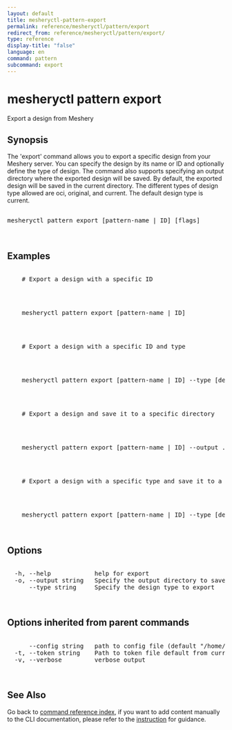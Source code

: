 ```yaml
---
layout: default
title: mesheryctl-pattern-export
permalink: reference/mesheryctl/pattern/export
redirect_from: reference/mesheryctl/pattern/export/
type: reference
display-title: "false"
language: en
command: pattern
subcommand: export
---
```


# mesheryctl pattern export

Export a design from Meshery

## Synopsis

The 'export' command allows you to export a specific design from your Meshery server.
You can specify the design by its name or ID and optionally define the type of design.
The command also supports specifying an output directory where the exported design will be saved.
By default, the exported design will be saved in the current directory. The different types of design
type allowed are oci, original, and current. The default design type is current.
<pre class='codeblock-pre'>
<div class='codeblock'>
mesheryctl pattern export [pattern-name | ID] [flags]

</div>
</pre> 

## Examples

<pre class='codeblock-pre'>
<div class='codeblock'>
	# Export a design with a specific ID

</div>
</pre> 

<pre class='codeblock-pre'>
<div class='codeblock'>
	mesheryctl pattern export [pattern-name | ID]

</div>
</pre> 

<pre class='codeblock-pre'>
<div class='codeblock'>
	# Export a design with a specific ID and type

</div>
</pre> 

<pre class='codeblock-pre'>
<div class='codeblock'>
	mesheryctl pattern export [pattern-name | ID] --type [design-type]

</div>
</pre> 

<pre class='codeblock-pre'>
<div class='codeblock'>
	# Export a design and save it to a specific directory

</div>
</pre> 

<pre class='codeblock-pre'>
<div class='codeblock'>
	mesheryctl pattern export [pattern-name | ID] --output ./designs

</div>
</pre> 

<pre class='codeblock-pre'>
<div class='codeblock'>
	# Export a design with a specific type and save it to a directory

</div>
</pre> 

<pre class='codeblock-pre'>
<div class='codeblock'>
	mesheryctl pattern export [pattern-name | ID] --type [design-type] --output ./exports

</div>
</pre> 

## Options

<pre class='codeblock-pre'>
<div class='codeblock'>
  -h, --help            help for export
  -o, --output string   Specify the output directory to save the design
      --type string     Specify the design type to export

</div>
</pre>

## Options inherited from parent commands

<pre class='codeblock-pre'>
<div class='codeblock'>
      --config string   path to config file (default "/home/runner/.meshery/config.yaml")
  -t, --token string    Path to token file default from current context
  -v, --verbose         verbose output

</div>
</pre>

## See Also

Go back to [command reference index](/reference/mesheryctl/), if you want to add content manually to the CLI documentation, please refer to the [instruction](/project/contributing/contributing-cli#preserving-manually-added-documentation) for guidance.
